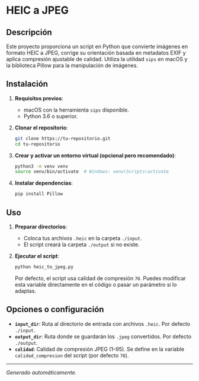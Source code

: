 # HEIC a JPEG

## Descripción

Este proyecto proporciona un script en Python que convierte imágenes en formato HEIC a JPEG, corrige su orientación basada en metadatos EXIF y aplica compresión ajustable de calidad. Utiliza la utilidad `sips` en macOS y la biblioteca Pillow para la manipulación de imágenes.

## Instalación

1. **Requisitos previos**:

   * macOS con la herramienta `sips` disponible.
   * Python 3.6 o superior.

2. **Clonar el repositorio**:

   ```bash
   git clone https://tu-repositorio.git
   cd tu-repositorio
   ```

3. **Crear y activar un entorno virtual (opcional pero recomendado)**:

   ```bash
   python3 -m venv venv
   source venv/bin/activate  # Windows: venv\Scripts\activate
   ```

4. **Instalar dependencias**:

   ```bash
   pip install Pillow
   ```

## Uso

1. **Preparar directorios**:

   * Coloca tus archivos `.heic` en la carpeta `./input`.
   * El script creará la carpeta `./output` si no existe.

2. **Ejecutar el script**:

   ```bash
   python heic_to_jpeg.py
   ```

   Por defecto, el script usa calidad de compresión `70`. Puedes modificar esta variable directamente en el código o pasar un parámetro si lo adaptas.

## Opciones o configuración

* **`input_dir`**: Ruta al directorio de entrada con archivos `.heic`. Por defecto `./input`.
* **`output_dir`**: Ruta donde se guardarán los `.jpeg` convertidos. Por defecto `./output`.
* **`calidad`**: Calidad de compresión JPEG (1–95). Se define en la variable `calidad_compresion` del script (por defecto `70`).

---

*Generado automáticamente.*